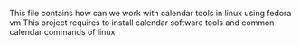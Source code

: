 This file contains how can we work with calendar tools in linux using fedora vm 
This project requires to install calendar software tools and common calendar commands of linux
